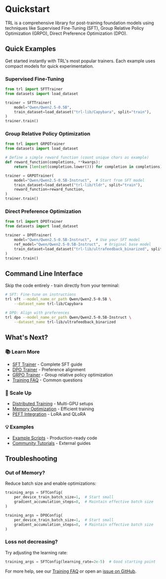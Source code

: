 # Quickstart

TRL is a comprehensive library for post-training foundation models using techniques like Supervised Fine-Tuning (SFT), Group Relative Policy Optimization (GRPO),  Direct Preference Optimization (DPO).

## Quick Examples

Get started instantly with TRL's most popular trainers. Each example uses compact models for quick experimentation.

### Supervised Fine-Tuning

```python
from trl import SFTTrainer
from datasets import load_dataset

trainer = SFTTrainer(
    model="Qwen/Qwen2.5-0.5B",
    train_dataset=load_dataset("trl-lib/Capybara", split="train"),
)
trainer.train()
```

### Group Relative Policy Optimization

```python
from trl import GRPOTrainer
from datasets import load_dataset

# Define a simple reward function (count unique chars as example)
def reward_function(completions, **kwargs):
    return [len(set(completion.lower())) for completion in completions]

trainer = GRPOTrainer(
    model="Qwen/Qwen2.5-0.5B-Instruct",  # Start from SFT model
    train_dataset=load_dataset("trl-lib/tldr", split="train"),
    reward_function=reward_function,
)
trainer.train()
```

### Direct Preference Optimization

```python
from trl import DPOTrainer
from datasets import load_dataset

trainer = DPOTrainer(
    model="Qwen/Qwen2.5-0.5B-Instruct",  # Use your SFT model
    ref_model="Qwen/Qwen2.5-0.5B-Instruct",  # Original base model
    train_dataset=load_dataset("trl-lib/ultrafeedback_binarized", split="train"),
)
trainer.train()
```

## Command Line Interface

Skip the code entirely - train directly from your terminal:

```bash
# SFT: Fine-tune on instructions
trl sft --model_name_or_path Qwen/Qwen2.5-0.5B \
    --dataset_name trl-lib/Capybara

# DPO: Align with preferences  
trl dpo --model_name_or_path Qwen/Qwen2.5-0.5B-Instruct \
    --dataset_name trl-lib/ultrafeedback_binarized
```

## What's Next?

### 📚 Learn More

- [SFT Trainer](https://huggingface.co/docs/trl/sft_trainer) - Complete SFT guide
- [DPO Trainer](https://huggingface.co/docs/trl/dpo_trainer) - Preference alignment
- [GRPO Trainer](https://huggingface.co/docs/trl/grpo_trainer) - Group relative policy optimization
- [Training FAQ](https://huggingface.co/docs/trl/how_to_train) - Common questions

### 🚀 Scale Up

- [Distributed Training](https://huggingface.co/docs/trl/distributing_training) - Multi-GPU setups
- [Memory Optimization](https://huggingface.co/docs/trl/reducing_memory_usage) - Efficient training
- [PEFT Integration](https://huggingface.co/docs/trl/peft_integration) - LoRA and QLoRA

### 💡 Examples

- [Example Scripts](https://github.com/huggingface/trl/tree/main/examples) - Production-ready code
- [Community Tutorials](https://huggingface.co/docs/trl/community_tutorials) - External guides

## Troubleshooting

### Out of Memory?

Reduce batch size and enable optimizations:

<hfoptions id="batch_size">
<hfoption id="SFT">

```python
training_args = SFTConfig(
    per_device_train_batch_size=1,  # Start small
    gradient_accumulation_steps=8,  # Maintain effective batch size
)
```

</hfoption>
<hfoption id="DPO">

```python
training_args = DPOConfig(
    per_device_train_batch_size=1,  # Start small
    gradient_accumulation_steps=8,  # Maintain effective batch size
)
```

</hfoption>
</hfoptions>

### Loss not decreasing?

Try adjusting the learning rate:

```python
training_args = SFTConfig(learning_rate=2e-5)  # Good starting point
```

For more help, see our [Training FAQ](how_to_train.md) or open an [issue on GitHub](https://github.com/huggingface/trl/issues).
